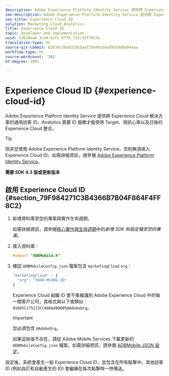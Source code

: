 ```yaml
---
description: Adobe Experience Platform Identity Service 提供跨 Experience Cloud 解決方案的通用訪客 ID。Analytics 需要 ID 服務才能使用 Target、視訊心率以及日後的Experience Cloud 整合。
seo-description: Adobe Experience Platform Identity Service 提供跨 Experience Cloud 解決方案的通用訪客 ID。Analytics 需要 ID 服務才能使用 Target、視訊心率以及日後的Experience Cloud 整合。
seo-title: Experience Cloud ID
solution: Marketing Cloud,Analytics
title: Experience Cloud ID
topic: Developer and implementation
uuid: 13628ea8-3cd4-4cfc-8ff6-722c33f7813a
translation-type: ht
source-git-commit: 82b3dc38a0325b3aa733b491ddad9b59dbe84eaa
workflow-type: ht
source-wordcount: '261'
ht-degree: 100%

---
```



# Experience Cloud ID {#experience-cloud-id}

Adobe Experience Platform Identity Service 提供跨 Experience Cloud 解決方案的通用訪客 ID。Analytics 需要 ID 服務才能使用 Target、視訊心率以及日後的Experience Cloud 整合。

>[!TIP]
>
>除非您使用 Adobe Experience Platform Identity Service，否則無須填入 Experience Cloud ID。如需詳細資訊，請參閱 [Adobe Experience Platform Identity Service](https://docs.adobe.com/content/help/zh-Hant/id-service/using/home.html)。

**需要 SDK 4.3 版或更新版本**

## 啟用 Experience Cloud ID {#section_79F984271C3B4366B7B04F864F4FF8C2}

1. 新增資料庫至您的專案與實作生命週期。

   如需詳細資訊，請參閱[核心實作與生命週期](/help/ios/getting-started/dev-qs.md)中的&#x200B;*新增 SDK 和設定檔至您的專案*。
1. 匯入資料庫：

   ```objective-c
   #import "ADBMobile.h"
   ```

1. 確認 `ADBMobileConfig.json` 檔案包含 `marketingCloud` `org`：

   ```js
   "marketingCloud" : { 
     "org": "YOUR-MCORG-ID" 
   }
   ```

   Experience Cloud 組織 ID 會不重複識別 Adobe Experience Cloud 中的每一間客戶公司，其格式與以下值類似：`016D5C175213CCA80A490D05@AdobeOrg`。

   >[!IMPORTANT]
   >
   >您必須包含 `@AdobeOrg`。

   如果這些值不存在，請從 Adobe Mobile Services 下載更新的 `ADBMobileConfig.json` 檔案。如需詳細資訊，請參閱 [ADBMobile JSON 設定](/help/ios/getting-started/requirements.md)。

設定後，系統會產生一組 Experience Cloud ID，並包含在所有點撃中。其他訪客 ID (例如自訂和自動產生的 ID) 會繼續在每次點撃時一併傳送。
